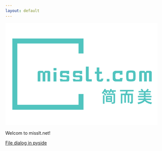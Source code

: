 ```yaml
---
layout: default
---
```


![Logo](/assets/images/logo_large.png#pic_center "misslt.com logo")

Welcom to misslt.net!

[File dialog in pyside](_posts/2022-03-14-file-dialog-in-pyside.md)